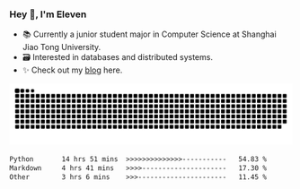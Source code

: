 ### Hey 👋, I'm Eleven

- 📚 Currently a junior student major in Computer Science at Shanghai Jiao Tong University.
- 🗃️ Interested in databases and distributed systems.
- ✨ Check out my [blog](https://blog.eleven.wiki) here.

![github contribution grid snake animation](https://raw.githubusercontent.com/El-even-11/El-even-11/output/github-contribution-grid-snake.svg)

<!--START_SECTION:waka-->

```text
Python       14 hrs 51 mins  >>>>>>>>>>>>>>-----------   54.83 %
Markdown     4 hrs 41 mins   >>>>---------------------   17.30 %
Other        3 hrs 6 mins    >>>----------------------   11.45 %
```

<!--END_SECTION:waka-->
